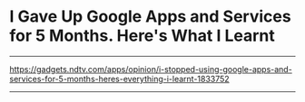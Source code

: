 # I Gave Up Google Apps and Services for 5 Months. Here's What I Learnt

***

https://gadgets.ndtv.com/apps/opinion/i-stopped-using-google-apps-and-services-for-5-months-heres-everything-i-learnt-1833752

***

